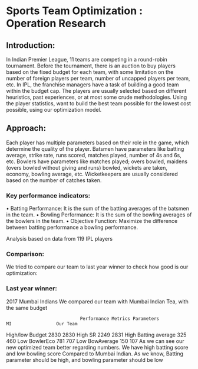 # Sports Team Optimization : Operation Research

## Introduction:

In Indian Premier League, 11 teams are competing in a round-robin tournament. Before
the tournament, there is an auction to buy players based on the fixed budget for each team, with some limitation on the number of foreign players per team, number of uncapped players per team, etc.
In IPL, the franchise managers have a task of building a good team within the budget
cap. The players are usually selected based on different heuristics, past experiences, or at most some crude methodologies.
Using the player statistics, want to build the best team possible for the lowest cost
possible, using our optimization model.

## Approach:

Each player has multiple parameters based on their role in the game, which determine
the quality of the player. Batsmen have parameters like batting average, strike rate, runs
scored, matches played, number of 4s and 6s, etc. Bowlers have parameters like matches
played; overs bowled, maidens (overs bowled without giving and runs) bowled, wickets are taken, economy, bowling average, etc. Wicketkeepers are usually considered based on the number of catches taken.

### Key performance indicators:
• Batting Performance: It is the sum of the batting averages of the batsmen in the team.
• Bowling Performance: It is the sum of the bowling averages of the bowlers in the team.
• Objective Function: Maximize the difference between batting performance a bowling
performance.

Analysis based on data from 119 IPL players

### Comparison:
We tried to compare our team to last year winner to check how good is our optimization:

### Last year winner:
2017 Mumbai Indians
We compared our team with Mumbai Indian Tea, with the same budget

                                Performance Metrics Parameters                 MI                 Our Team
High/low                        Budget                                          2830                 2830
High                            SR                                              2249                 2831
High                            Batting average                                  325                   460
Low                             BowlerEco                                        781                   707
Low                             BowAverage                                       150                   107
As we can see our new optimized team better regarding numbers. We have high batting score and low bowling score Compared to Mumbai Indian. As we know, Batting parameter should be high, and bowling parameter should be low
